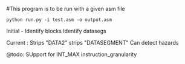 #This program is to be run with a given asm file
    
```
python run.py -i test.asm -o output.asm
```

Initial -
    Identify blocks
    Identify datasegs
    
Current :
    Strips "DATA2" strips "DATASEGMENT"
    Can detect hazards
   
@todo:
    SUpport for INT_MAX instruction_granularity